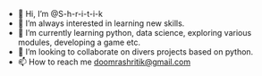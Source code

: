 - 👋 Hi, I’m @S-h-r-i-t-i-k
- 👀 I’m always interested in learning new skills.
- 🌱 I’m currently learning python, data science, exploring various modules, developing a game etc.
- 💞️ I’m looking to collaborate on divers projects based on python.
- 📫 How to reach me doomrashritik@gmail.com

<!---
S-h-r-i-t-i-k/S-h-r-i-t-i-k is a ✨ special ✨ repository because its `README.md` (this file) appears on your GitHub profile.
You can click the Preview link to take a look at your changes.
--->
